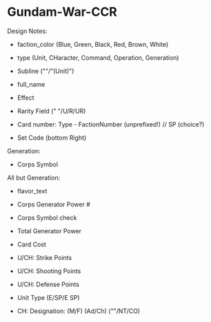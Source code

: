 # Gundam-War-CCR
 

Design Notes:
* faction_color (Blue, Green, Black, Red, Brown, White)
* type (Unit, CHaracter, Command, Operation, Generation)
* Subline (""/"(Unit)")


* full_name
* Effect
* Rarity Field (" "/U/R/UR)
* Card number: Type - FactionNumber (unprefixed!) // SP (choice?)
* Set Code (bottom Right)

Generation:
* Corps Symbol

All but Generation:
* flavor_text

* Corps Generator Power #
* Corps Symbol check
* Total Generator Power
* Card Cost

* U/CH: Strike Points
* U/CH: Shooting Points
* U/CH: Defense Points
* Unit Type (E/SP/E SP)
* CH: Designation: (M/F) (Ad/Ch) (""/NT/CO)


